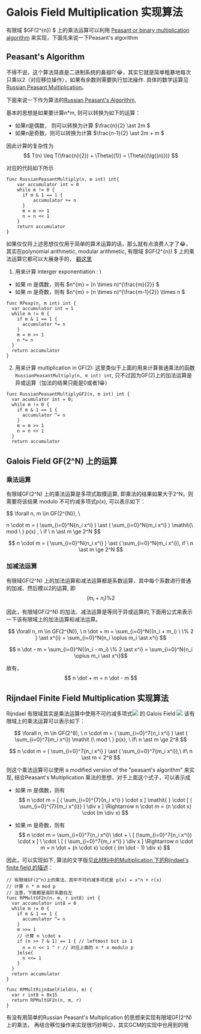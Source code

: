 # Galois Field Multiplication 实现算法
有限域 $GF(2^{n}) $
上的乘法运算可以利用 [Peasant or binary multiplication algorithm][1]
来实现，下面先来说一下Peasant's algorithm

## Peasant's Algorithm
不得不说，这个算法简直是二进制系统的鼻祖吖😂，其实它就是简单粗暴地每次只乘以2（对应移位操作），如果有余数则需要执行加法操作.
具体的数学运算见[Russian Peasant Multiplication][2]。

下面来说一下作为算法的[Russian Peasant's Algorithm][3],

基本的思想是如果要计算n\*m, 则可以转换为如下的运算：
- 如果n是偶数， 则可以转换为计算 $\frac{n}{2} \ast 2m $
- 如果n是奇数，则可以转换为计算 $\frac{n-1}{2} \ast 2m + m $

因此计算的复杂性为
$$
T(n) \leq T(\frac{n}{2}) + \Theta{(1)} = \Theta{(\lg{(n)})}
$$

对应的代码如下所示
```golang
func RussianPeasantMultiply(n, m int) int{
    var accumulator int = 0
    while m != 0 {
      if m & 1 == 1 {
          accumulator += n
      }
      m = m >> 1
      n = n << 1
    }
    return accumulator
}

```

如果仅仅将上述思想仅仅用于简单的算术运算的话，那么就有点浪费人才了😂，
其实在polynomial arithmetic, modular arithmetic, 有限域 $GF(2^{n}) $
上的乘法运算它都可以大展身手的，
[戳这里][4]

1. 用来计算 interger exponentiation : \\
  - 如果 m 是偶数，则有 $n^{m} = (n \times n)^{\frac{m}{2}} $
  - 如果 m 是奇数，则有 $n^{m} = (n \times n)^{\frac{m-1}{2}} \times n $
```golang
func RPexp(n, m int) int {
  var accumulator int = 1
  while m != 0 {
    if m & 1 == 1 {
      accumulator *= n
    }
    m = m >> 1
    n *= n
  }
  return accumulator
}
```
2. 用来计算 multiplication in GF(2): 这里类似于上面的用来计算普通乘法的函数`RussianPeasantMultiply(n, m int) int`, 
  只不过因为GF(2)上的加法运算是异或运算（加法的结果只能是0或者1😁）
  ```golang
  func RussianPeasantMultiplyGF2(n, m int) int {
    var acumulator int = 0;
    while m != 0 {
      if m & 1 == 1 {
        accumulator ^= n
      }
      m = m >> 1
      n = n << 1
    }
    return accumulator
  ```


## Galois Field GF(2^N) 上的运算
### 乘法运算
有限域GF(2^N) 上的乘法运算是多项式取模运算, 即乘法的结果如果大于2^N，则需要将该结果 modulo 不可约减多项式p(x), 可以表示如下：

$$
\forall n, m \in GF(2^{N}), \ 

n \cdot m = ( \sum_{i=0}^N{n_i x^i} ) \ast ( \sum_{i=0}^N{m_i  x^i} ) \mathit{\  mod \ } p(x) , \  if \  n \ast m \ge 2^N 
$$

$$ n \cdot m = ( \sum_{i=0}^N{n_i x^i} ) \ast ( \sum_{i=0}^N{m_i  x^i}), if \ n \ast m \ge 2^N $$


### 加减法运算 
有限域GF(2^N) 上的加法运算和减法运算都是系数运算，其中每个系数进行普通的加减、然后模以2的运算, 即 $$(m_{i} + n_{i}) \% 2 $$

因此，有限域GF(2^N) 的加法、减法运算是等同于异或运算的,下面用公式来表示一下该有限域上的加法运算和减法运算。

$$
\forall n, m \in GF(2^{N}), \ 
n \dot + m = \sum_{i=0}^N{(n_i + m_i) \  \% 2 } \ast x^{i} = \sum_{i=0}^N{n_i \oplus m_i \ast x^i} 
$$

$$ n \dot - m = \sum_{i=0}^N{(n_i -  m_i) \% 2 \ast x^i} = \sum_{i=0}^N{n_i \oplus m_i \ast x^i}$$

故有，
$$ n \dot + m =  n \dot - m $$


## Rijndael Finite Field Multiplication 实现算法
Rijndael 有限域其实是乘法运算中使用不可约减多项式<img src="http://chart.googleapis.com/chart?cht=tx&chl= p(x) = x^8 %2B x^4 %2B x^3 %2B x^1 %2B 1" style="border:none;"> 的
Galois Field <img src="http://chart.googleapis.com/chart?cht=tx&chl= GF(2^8)" style="border:none;"> 
该有限域上的乘法运算可以表示如下：

$$ 
\forall n, m \in GF(2^8), \   
n \cdot m = ( \sum_{i=0}^7{n_i x^i} ) \ast ( \sum_{i=0}^7{m_i  x^i}) \mathit {\  mod \ } p(x), \ if\  n \ast m \ge 2^8
$$

$$ n \cdot m = ( \sum_{i=0}^7{n_i x^i} ) \ast ( \sum_{i=0}^7{m_i  x^i}),\ if\  n \ast m < 2^8 $$

则这个乘法运算可以使用 a modified version of the "peasant's algorithm" 来实现, 
结合Peasant's Multiplication 乘法的思想，对于上面这个式子，可以表示成
 -  如果 m 是偶数，则有
$$
n \cdot m = [ ( \sum_{i=0}^{7}{n_i x^i} )  \cdot x ] \mathit{  } \cdot  [ ( \sum_{i=0}^{7}{m_i x^{i}} ) \div x  ] \Rightarrow
n  \cdot m  = (n \cdot x) \cdot (m \div x)
$$

 - 如果 m 是奇数，则有
$$
n \cdot m = \sum_{i=0}^7{n_i x^i}\   \dot +  \ [ (\sum_{i=0}^7{n_i x^i}) \cdot x ] \  \cdot \  [ ( \sum_{i=0}^7{m_i  x^i} ) \div x ] \Rightarrow
n \cdot m = n \dot + (n \cdot x) \cdot ( (m \dot - 1) \div x)
$$

因此，可以实现如下, 算法的文字版见[此材料中的Multiplication 下的Rijndael's finite field 的描述][5]：
```golang
// 有限域GF(2^n)上的乘法，其中不可约减多项式是 p(x) = x^n + r(x)
// 计算 n * m mod p
// 注意，下面都是高阶系数在左
func RPMultGF2n(n, m, r int8) int {
  var accumulator int8 = 0
  while m != 0 {
    if m & 1 == 1 {
      accumulator ^= n
    }
    m >>= 1
    // 计算 n \cdot x
    if (n >> 7 & 1) == 1 { // leftmost bit is 1
      n = n << 1 ^ r // 对应上面的 n * x modulo p
    }else{
      n <<= 1
    }
  }
  return accumulator
}

func RPMultRijndaelField(n, m) {
  var r int8 = 0x15
  return RPMultGF2n(n, m, r)
}

```

有没有用简单的Russian Peasant's Multiplication 的思想来实现有限域GF(2^N) 上的乘法，
再结合移位操作来实现很巧妙啊😉，其实GCM的实现中也用到的哦

[1]: https://en.wikipedia.org/wiki/Multiplication_algorithm#Peasant_or_binary_multiplication "Russian Peasant Multiplication"
[2]: http://www.cut-the-knot.org/Curriculum/Algebra/PeasantMultiplication.shtml "Peasant Multiplication"
[3]: http://www.cs.yale.edu/homes/aspnes/pinewiki/RussianPeasantsAlgorithm.html "Russian Peasant Algorithm"
[4]: https://www.embeddedrelated.com/showarticle/760.php "Russian Peasant Algorithm 应用"
[5]: https://en.wikipedia.org/wiki/Finite_field_arithmetic#Rijndael.27s_finite_field "Rijndael Finite Field"
